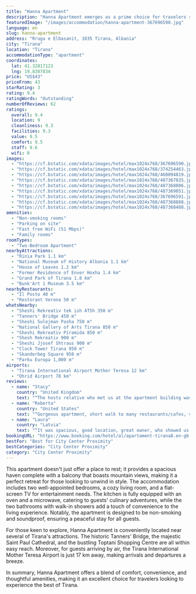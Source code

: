 ```yaml
---
title: "Hanna Apartment"
description: "Hanna Apartment emerges as a prime choice for travelers seeking comfort and convenience in the heart of Tirana."
featuredImage: "/images/accommodation/hanna-apartment-367696590.jpg"
language: en
slug: hanna-apartment
address: "Rruga e Elbasanit, 1035 Tirana, Albania"
city: "Tirana"
location: "Tirana"
accommodationType: "apartment"
coordinates:
  lat: 41.32817123
  lng: 19.8307834
price: "US$43"
priceFrom: 43
starRating: 3
rating: 9.4
ratingWords: "Outstanding"
numberOfReviews: 62
ratings:
  overall: 9.4
  location: 9
  cleanliness: 9.3
  facilities: 9.3
  value: 9.5
  comfort: 9.5
  staff: 9.6
  wifi: 0
images:
  - "https://cf.bstatic.com/xdata/images/hotel/max1024x768/367696590.jpg?k=4c04eb6f9d7d5a11778c898aa6931b4f021c9e44ee6572cd14afdbac81663769&o=&hp=1"
  - "https://cf.bstatic.com/xdata/images/hotel/max1024x768/374254463.jpg?k=7fb5bc26621dc9308a4c215344150f619edc605998356c422a19a29f99a00199&o=&hp=1"
  - "https://cf.bstatic.com/xdata/images/hotel/max1024x768/460094819.jpg?k=b2c6b08648fa9f8c47e777056691c9d2e45a1950d32a9f68ae4dab06956c8713&o=&hp=1"
  - "https://cf.bstatic.com/xdata/images/hotel/max1024x768/487367835.jpg?k=ef452cd6af509ec1e531bfa97534b0538704ac0acc7aff7c75a2f489c4721db0&o=&hp=1"
  - "https://cf.bstatic.com/xdata/images/hotel/max1024x768/487368006.jpg?k=e9f1e99a31c48363640630bc1119cecea080135fa6b76a33ca61bd64663c3744&o=&hp=1"
  - "https://cf.bstatic.com/xdata/images/hotel/max1024x768/487369051.jpg?k=4fa14967168ba7719d56fbb86df7a2eb52b85fc31978e6a5d800ce749ad1e4bd&o=&hp=1"
  - "https://cf.bstatic.com/xdata/images/hotel/max1024x768/367696591.jpg?k=9a65a98d6e6a857c28f9d2c98909a8896572cf7cec03bfdce07c8b5994f974ef&o=&hp=1"
  - "https://cf.bstatic.com/xdata/images/hotel/max1024x768/487368888.jpg?k=aa95135fc518706e7857e093a83d7726972cc87dea79dd4514e615988b38062d&o=&hp=1"
  - "https://cf.bstatic.com/xdata/images/hotel/max1024x768/487368488.jpg?k=3cfcc4703eaca89a168b59f5d7da8ff186569374d347938e6815d5cbcf520606&o=&hp=1"
amenities:
  - "Non-smoking rooms"
  - "Parking on site"
  - "Fast free WiFi (51 Mbps)"
  - "Family rooms"
roomTypes:
  - "Two-Bedroom Apartment"
nearbyAttractions:
  - "Rinia Park 1.1 km"
  - "National Museum of History Albania 1.1 km"
  - "House of Leaves 1.2 km"
  - "Former Residence of Enver Hoxha 1.4 km"
  - "Grand Park of Tirana 1.8 km"
  - "Bunk'Art 1 Museum 3.5 km"
nearbyRestaurants:
  - "Il Posto 40 m"
  - "Restorant Verona 50 m"
whatsNearby:
  - "Sheshi Rekreativ tek ish ATSh 350 m"
  - "Tanners' Bridge 450 m"
  - "Sheshi Sulejman Pasha 750 m"
  - "National Gallery of Arts Tirana 850 m"
  - "Sheshi Rekreativ Piramida 850 m"
  - "Shesh Rekreativ 900 m"
  - "Sheshi Jjosef Shtraus 900 m"
  - "Clock Tower Tirana 950 m"
  - "Skanderbeg Square 950 m"
  - "Parku Europa 1,000 m"
airports:
  - "Tirana International Airport Mother Teresa 12 km"
  - "Ohrid Airport 78 km"
reviews:
  - name: "Stacy"
    country: "United Kingdom"
    text: "“The hosts relative who met us at the apartment building was very friendly. The apartment was large with everything you needed for a self- catered stay. The 2 balconies were a great. The location was central and only a 15 minute walk to the main...”"
  - name: "Roberta"
    country: "United States"
    text: "“Gorgeous apartment, short walk to many restaurants/cafes, very roomy, very easy to access, and friendly staff”"
  - name: "Laura"
    country: "Latvia"
    text: "“It was spacious, good location, great owner, who showed us around and pick us up, as we couldnt find the apartment. Great bathroom and extra wc at the master bedroom. And the view ober the city in the evening lights was amazing from two balconies:)”"
bookingURL: "https://www.booking.com/hotel/al/apartament-tirana8.en-gb.html?aid=8035640"
bestFor: "Best for City Center Proximity"
bestCategories: "City Center Proximity"
category: "City Center Proximity"
---
```


This apartment doesn't just offer a place to rest; it provides a spacious haven complete with a balcony that boasts mountain views, making it a perfect retreat for those looking to unwind in style. The accommodation includes two well-appointed bedrooms, a cozy living room, and a flat-screen TV for entertainment needs. The kitchen is fully equipped with an oven and a microwave, catering to guests' culinary adventures, while the two bathrooms with walk-in showers add a touch of convenience to the living experience. Notably, the apartment is designed to be non-smoking and soundproof, ensuring a peaceful stay for all guests.

For those keen to explore, Hanna Apartment is conveniently located near several of Tirana's attractions. The historic Tanners' Bridge, the majestic Saint Paul Cathedral, and the bustling Toptani Shopping Centre are all within easy reach. Moreover, for guests arriving by air, the Tirana International Mother Teresa Airport is just 17 km away, making arrivals and departures a breeze.

In summary, Hanna Apartment offers a blend of comfort, convenience, and thoughtful amenities, making it an excellent choice for travelers looking to experience the best of Tirana.